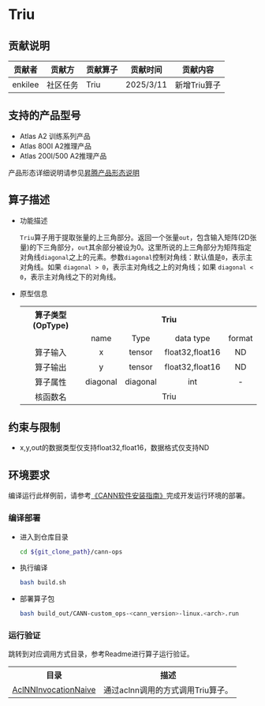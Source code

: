 # Triu
## 贡献说明
| 贡献者                                                                    | 贡献方 | 贡献算子 | 贡献时间 | 贡献内容 |
|------------------------------------------------------------------------|-----|------|------|------|
| enkilee |  社区任务   |  Triu   |   2025/3/11   |    新增Triu算子  |

## 支持的产品型号

- Atlas A2 训练系列产品
- Atlas 800I A2推理产品
- Atlas 200I/500 A2推理产品

产品形态详细说明请参见[昇腾产品形态说明](http://www.hiascend.com/document/redirect/CannCommunityProductForm)

## 算子描述
- 功能描述

  `Triu`算子用于提取张量的上三角部分。返回一个张量`out`，包含输入矩阵(2D张量)的下三角部分，`out`其余部分被设为0。这里所说的上三角部分为矩阵指定对角线`diagonal`之上的元素。参数`diagonal`控制对角线：默认值是`0`，表示主对角线。如果 `diagonal > 0`，表示主对角线之上的对角线；如果 `diagonal < 0`，表示主对角线之下的对角线。

- 原型信息

  <table>
    <tr><th align="center">算子类型(OpType)</th><th colspan="4" align="center">Triu</th></tr> 
    <tr><td align="center"> </td><td align="center">name</td><td align="center">Type</td><td align="center">data type</td><td align="center">format</td></tr>  
    <tr><td rowspan="2" align="center">算子输入</td>
     
    <tr><td align="center">x</td><td align="center">tensor</td><td align="center">float32,float16</td><td align="center">ND</td></tr>  
    
    <tr><td rowspan="1" align="center">算子输出</td>
    <td align="center">y</td><td align="center">tensor</td><td align="center">float32,float16</td><td align="center">ND</td></tr>  
    <tr><td rowspan="1" align="center">算子属性</td>
    <td align="center">diagonal</td><td align="center">diagonal</td><td align="center">int</td><td align="center">-</td></tr>  
    <tr><td rowspan="1" align="center">核函数名</td><td colspan="4" align="center">Triu</td></tr>  
  </table>

## 约束与限制
- x,y,out的数据类型仅支持float32,float16，数据格式仅支持ND

## 环境要求
编译运行此样例前，请参考[《CANN软件安装指南》](https://hiascend.com/document/redirect/CannCommunityInstSoftware)完成开发运行环境的部署。

### 编译部署
  - 进入到仓库目录

    ```bash
    cd ${git_clone_path}/cann-ops
    ```

  - 执行编译

    ```bash
    bash build.sh
    ```

  - 部署算子包

    ```bash
    bash build_out/CANN-custom_ops-<cann_version>-linux.<arch>.run
    ```


### 运行验证
跳转到对应调用方式目录，参考Readme进行算子运行验证。
<table>
    <th>目录</th><th>描述</th>
    <tr>
        <td><a href="./examples/AclNNInvocationNaive"> AclNNInvocationNaive</td><td>通过aclnn调用的方式调用Triu算子。</td>
    </tr>
</table>
